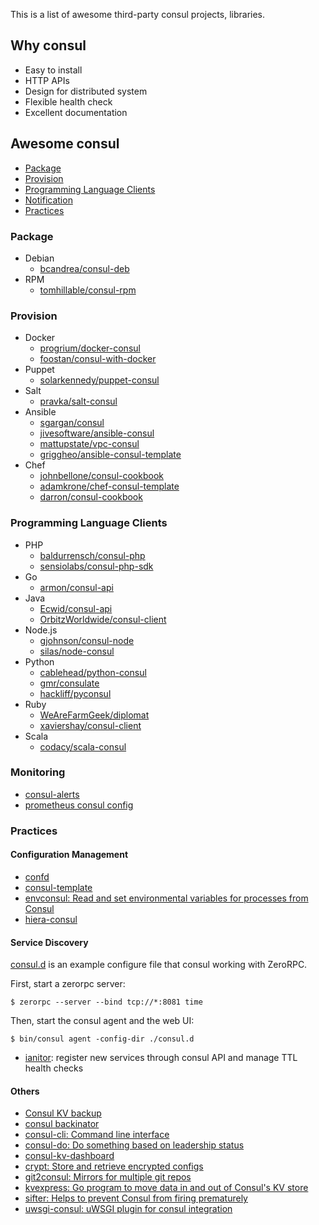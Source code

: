 
This is a list of awesome third-party consul projects, libraries.

## Why consul

+ Easy to install
+ HTTP APIs
+ Design for distributed system
+ Flexible health check
+ Excellent documentation

## Awesome consul

+ [Package](#Package)
+ [Provision](#provision)
+ [Programming Language Clients](#programming-language-clients)
+ [Notification](#notification)
+ [Practices](#practices)


### Package

+ Debian
    + [bcandrea/consul-deb](https://github.com/bcandrea/consul-deb)
+ RPM
    + [tomhillable/consul-rpm](https://github.com/tomhillable/consul-rpm)

### Provision

+ Docker
    + [progrium/docker-consul](https://github.com/progrium/docker-consul)
    + [foostan/consul-with-docker](https://github.com/foostan/consul-with-docker)
+ Puppet
    + [solarkennedy/puppet-consul](https://github.com/solarkennedy/puppet-consul)
+ Salt
    + [pravka/salt-consul](https://github.com/pravka/salt-consul)
+ Ansible
    + [sgargan/consul](https://github.com/sgargan/consul)
    + [jivesoftware/ansible-consul](https://github.com/jivesoftware/ansible-consul)
    + [mattupstate/vpc-consul](https://github.com/mattupstate/vpc-consul)
    + [griggheo/ansible-consul-template](https://github.com/griggheo/ansible-consul-template)
+ Chef
    + [johnbellone/consul-cookbook](https://github.com/johnbellone/consul-cookbook)
    + [adamkrone/chef-consul-template](https://github.com/adamkrone/chef-consul-template)
    + [darron/consul-cookbook](https://github.com/darron/consul-cookbook)


### Programming Language Clients

+ PHP
    + [baldurrensch/consul-php](https://github.com/baldurrensch/consul-php)
    + [sensiolabs/consul-php-sdk](https://github.com/sensiolabs/consul-php-sdk)
+ Go
    + [armon/consul-api](https://github.com/armon/consul-api)
+ Java
    + [Ecwid/consul-api](https://github.com/Ecwid/consul-api)
    + [OrbitzWorldwide/consul-client](https://github.com/OrbitzWorldwide/consul-client)
+ Node.js
    + [gjohnson/consul-node](https://github.com/gjohnson/consul-node)
    + [silas/node-consul](https://github.com/silas/node-consul)
+ Python
    + [cablehead/python-consul](https://github.com/cablehead/python-consul)
    + [gmr/consulate](https://github.com/gmr/consulate)
    + [hackliff/pyconsul](https://github.com/hackliff/pyconsul)
+ Ruby
    + [WeAreFarmGeek/diplomat](https://github.com/WeAreFarmGeek/diplomat)
    + [xaviershay/consul-client](https://github.com/xaviershay/consul-client)
+ Scala
    + [codacy/scala-consul](https://github.com/codacy/scala-consul)

### Monitoring

+ [consul-alerts](https://github.com/AcalephStorage/consul-alerts)
+ [prometheus consul config](https://prometheus.io/docs/operating/configuration/#%3Cconsul_sd_config%3E)
 
### Practices

#### Configuration Management

+ [confd](https://github.com/kelseyhightower/confd)
+ [consul-template](https://github.com/hashicorp/consul-template)
+ [envconsul: Read and set environmental variables for processes from Consul](https://github.com/hashicorp/envconsul)
+ [hiera-consul](https://github.com/lynxman/hiera-consul)

#### Service Discovery

[consul.d](consul.d) is an example configure file that consul working with ZeroRPC.

First, start a zerorpc server:

```
$ zerorpc --server --bind tcp://*:8081 time
```

Then, start the consul agent and the web UI:

```
$ bin/consul agent -config-dir ./consul.d
```

+ [ianitor](https://github.com/ClearcodeHQ/ianitor): register new services through consul API and manage TTL health checks

#### Others

+ [Consul KV backup](https://github.com/kailunshi/consul-backup)
+ [consul backinator](https://github.com/myENA/consul-backinator)
+ [consul-cli: Command line interface](https://github.com/CiscoCloud/consul-cli)
+ [consul-do: Do something based on leadership status](https://github.com/zeroXten/consul-do)
+ [consul-kv-dashboard](https://github.com/fujiwara/consul-kv-dashboard)
+ [crypt: Store and retrieve encrypted configs](https://github.com/xordataexchange/crypt)
+ [git2consul: Mirrors for multiple git repos](https://github.com/Cimpress-MCP/git2consul)
+ [kvexpress: Go program to move data in and out of Consul's KV store](https://github.com/DataDog/kvexpress)
+ [sifter: Helps to prevent Consul from firing prematurely](https://github.com/darron/sifter)
+ [uwsgi-consul: uWSGI plugin for consul integration](https://github.com/unbit/uwsgi-consul)
